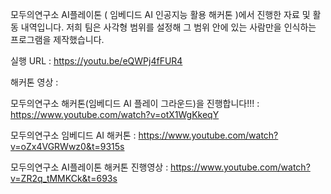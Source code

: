 모두의연구소 AI플레이톤 ( 임베디드 AI 인공지능 활용 해커톤 )에서 진행한 자료 및 활동 내역입니다.
저희 팀은 사각형 범위를 설정해 그 범위 안에 있는 사람만을 인식하는 프로그램을 제작했습니다.

실행 URL : https://youtu.be/eQWPj4fFUR4

해커톤 영상 : 

모두의연구소 해커톤(임베디드 AI 플레이 그라운드)을 진행합니다!!! : https://www.youtube.com/watch?v=otX1WgKkeqY

모두의연구소 임베디드 AI 해커톤 : https://www.youtube.com/watch?v=oZx4VGRWwz0&t=9315s

모두의연구소 AI플레이톤 해커톤 진행영상 : https://www.youtube.com/watch?v=ZR2q_tMMKCk&t=693s
